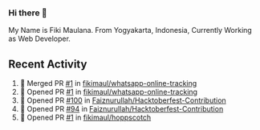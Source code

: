 ### Hi there 👋

My Name is Fiki Maulana. From Yogyakarta, Indonesia, Currently Working as Web Developer.

## Recent Activity

<!--START_SECTION:activity-->
1. 🎉 Merged PR [#1](https://github.com/fikimaul/whatsapp-online-tracking/pull/1) in [fikimaul/whatsapp-online-tracking](https://github.com/fikimaul/whatsapp-online-tracking)
2. 💪 Opened PR [#1](https://github.com/fikimaul/whatsapp-online-tracking/pull/1) in [fikimaul/whatsapp-online-tracking](https://github.com/fikimaul/whatsapp-online-tracking)
3. 💪 Opened PR [#100](https://github.com/Faiznurullah/Hacktoberfest-Contribution/pull/100) in [Faiznurullah/Hacktoberfest-Contribution](https://github.com/Faiznurullah/Hacktoberfest-Contribution)
4. 💪 Opened PR [#94](https://github.com/Faiznurullah/Hacktoberfest-Contribution/pull/94) in [Faiznurullah/Hacktoberfest-Contribution](https://github.com/Faiznurullah/Hacktoberfest-Contribution)
5. 💪 Opened PR [#1](https://github.com/fikimaul/hoppscotch/pull/1) in [fikimaul/hoppscotch](https://github.com/fikimaul/hoppscotch)
<!--END_SECTION:activity-->
